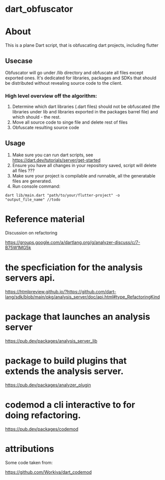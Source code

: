 # dart_obfuscator

# About
This is a plane Dart script, that is obfuscating dart projects, including flutter

## Usecase
Obfuscator will go under /lib directory and obfuscate all files except exported ones.
It's dedicated for libraries, packages and SDKs that should be distributed without revealing source code to the client.

### High level overview off the algorithm:

1. Determine which dart libraries (.dart files) should not be obfuscated 
(the libraries under lib and libraries exported in the packages barrel file) and which should - the rest.  
2. Move all source code to singe file and delete rest of files
3. Obfuscate resulting source code


## Usage
1. Make sure you can run dart scripts, see https://dart.dev/tutorials/server/get-started
2. Ensure you have all changes in your repository saved, script will delete all files ???
3. Make sure your project is compilable and runnable, all the generatable files are generated.
3. Run console command:
```text
dart lib/main.dart "path/to/your/flutter-project" -o "output_file_name" //todo
```


# Reference material

Discussion on refactoring

https://groups.google.com/a/dartlang.org/g/analyzer-discuss/c/7-B75W1MG5k


# the specficiation for the analysis servers api.

https://htmlpreview.github.io/?https://github.com/dart-lang/sdk/blob/main/pkg/analysis_server/doc/api.html#type_RefactoringKind


# package that launches an analysis server
https://pub.dev/packages/analysis_server_lib

# package to build plugins that extends the analysis server.
https://pub.dev/packages/analyzer_plugin

# codemod a cli interactive to for doing refactoring.
https://pub.dev/packages/codemod


# attributions
Some code taken from:

https://github.com/Workiva/dart_codemod